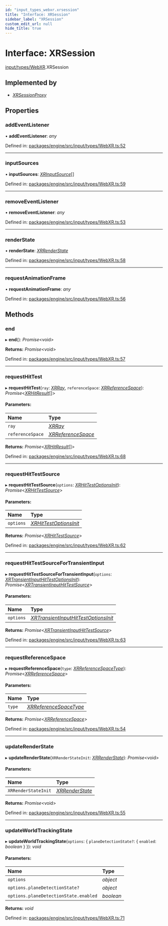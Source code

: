 ```yaml
---
id: "input_types_webxr.xrsession"
title: "Interface: XRSession"
sidebar_label: "XRSession"
custom_edit_url: null
hide_title: true
---
```


# Interface: XRSession

[input/types/WebXR](../modules/input_types_webxr.md).XRSession

## Implemented by

* [*XRSessionProxy*](../classes/worker_messagequeue.xrsessionproxy.md)

## Properties

### addEventListener

• **addEventListener**: *any*

Defined in: [packages/engine/src/input/types/WebXR.ts:52](https://github.com/xr3ngine/xr3ngine/blob/716a06460/packages/engine/src/input/types/WebXR.ts#L52)

___

### inputSources

• **inputSources**: [*XRInputSource*](input_types_webxr.xrinputsource.md)[]

Defined in: [packages/engine/src/input/types/WebXR.ts:59](https://github.com/xr3ngine/xr3ngine/blob/716a06460/packages/engine/src/input/types/WebXR.ts#L59)

___

### removeEventListener

• **removeEventListener**: *any*

Defined in: [packages/engine/src/input/types/WebXR.ts:53](https://github.com/xr3ngine/xr3ngine/blob/716a06460/packages/engine/src/input/types/WebXR.ts#L53)

___

### renderState

• **renderState**: [*XRRenderState*](input_types_webxr.xrrenderstate.md)

Defined in: [packages/engine/src/input/types/WebXR.ts:58](https://github.com/xr3ngine/xr3ngine/blob/716a06460/packages/engine/src/input/types/WebXR.ts#L58)

___

### requestAnimationFrame

• **requestAnimationFrame**: *any*

Defined in: [packages/engine/src/input/types/WebXR.ts:56](https://github.com/xr3ngine/xr3ngine/blob/716a06460/packages/engine/src/input/types/WebXR.ts#L56)

## Methods

### end

▸ **end**(): *Promise*<void\>

**Returns:** *Promise*<void\>

Defined in: [packages/engine/src/input/types/WebXR.ts:57](https://github.com/xr3ngine/xr3ngine/blob/716a06460/packages/engine/src/input/types/WebXR.ts#L57)

___

### requestHitTest

▸ **requestHitTest**(`ray`: [*XRRay*](../classes/input_types_webxr.xrray.md), `referenceSpace`: [*XRReferenceSpace*](input_types_webxr.xrreferencespace.md)): *Promise*<[*XRHitResult*](input_types_webxr.xrhitresult.md)[]\>

#### Parameters:

Name | Type |
:------ | :------ |
`ray` | [*XRRay*](../classes/input_types_webxr.xrray.md) |
`referenceSpace` | [*XRReferenceSpace*](input_types_webxr.xrreferencespace.md) |

**Returns:** *Promise*<[*XRHitResult*](input_types_webxr.xrhitresult.md)[]\>

Defined in: [packages/engine/src/input/types/WebXR.ts:68](https://github.com/xr3ngine/xr3ngine/blob/716a06460/packages/engine/src/input/types/WebXR.ts#L68)

___

### requestHitTestSource

▸ **requestHitTestSource**(`options`: [*XRHitTestOptionsInit*](input_types_webxr.xrhittestoptionsinit.md)): *Promise*<[*XRHitTestSource*](input_types_webxr.xrhittestsource.md)\>

#### Parameters:

Name | Type |
:------ | :------ |
`options` | [*XRHitTestOptionsInit*](input_types_webxr.xrhittestoptionsinit.md) |

**Returns:** *Promise*<[*XRHitTestSource*](input_types_webxr.xrhittestsource.md)\>

Defined in: [packages/engine/src/input/types/WebXR.ts:62](https://github.com/xr3ngine/xr3ngine/blob/716a06460/packages/engine/src/input/types/WebXR.ts#L62)

___

### requestHitTestSourceForTransientInput

▸ **requestHitTestSourceForTransientInput**(`options`: [*XRTransientInputHitTestOptionsInit*](input_types_webxr.xrtransientinputhittestoptionsinit.md)): *Promise*<[*XRTransientInputHitTestSource*](input_types_webxr.xrtransientinputhittestsource.md)\>

#### Parameters:

Name | Type |
:------ | :------ |
`options` | [*XRTransientInputHitTestOptionsInit*](input_types_webxr.xrtransientinputhittestoptionsinit.md) |

**Returns:** *Promise*<[*XRTransientInputHitTestSource*](input_types_webxr.xrtransientinputhittestsource.md)\>

Defined in: [packages/engine/src/input/types/WebXR.ts:63](https://github.com/xr3ngine/xr3ngine/blob/716a06460/packages/engine/src/input/types/WebXR.ts#L63)

___

### requestReferenceSpace

▸ **requestReferenceSpace**(`type`: [*XRReferenceSpaceType*](../modules/input_types_webxr.md#xrreferencespacetype)): *Promise*<[*XRReferenceSpace*](input_types_webxr.xrreferencespace.md)\>

#### Parameters:

Name | Type |
:------ | :------ |
`type` | [*XRReferenceSpaceType*](../modules/input_types_webxr.md#xrreferencespacetype) |

**Returns:** *Promise*<[*XRReferenceSpace*](input_types_webxr.xrreferencespace.md)\>

Defined in: [packages/engine/src/input/types/WebXR.ts:54](https://github.com/xr3ngine/xr3ngine/blob/716a06460/packages/engine/src/input/types/WebXR.ts#L54)

___

### updateRenderState

▸ **updateRenderState**(`XRRenderStateInit`: [*XRRenderState*](input_types_webxr.xrrenderstate.md)): *Promise*<void\>

#### Parameters:

Name | Type |
:------ | :------ |
`XRRenderStateInit` | [*XRRenderState*](input_types_webxr.xrrenderstate.md) |

**Returns:** *Promise*<void\>

Defined in: [packages/engine/src/input/types/WebXR.ts:55](https://github.com/xr3ngine/xr3ngine/blob/716a06460/packages/engine/src/input/types/WebXR.ts#L55)

___

### updateWorldTrackingState

▸ **updateWorldTrackingState**(`options`: { `planeDetectionState?`: { `enabled`: *boolean*  }  }): *void*

#### Parameters:

Name | Type |
:------ | :------ |
`options` | *object* |
`options.planeDetectionState?` | *object* |
`options.planeDetectionState.enabled` | *boolean* |

**Returns:** *void*

Defined in: [packages/engine/src/input/types/WebXR.ts:71](https://github.com/xr3ngine/xr3ngine/blob/716a06460/packages/engine/src/input/types/WebXR.ts#L71)
